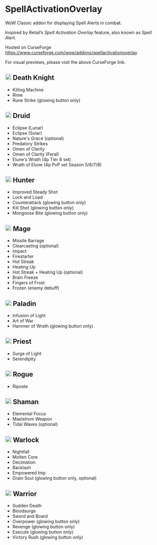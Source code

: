 # SpellActivationOverlay

WoW Classic addon for displaying Spell Alerts in combat.

Inspired by Retail’s _Spell Activation Overlay_ feature, also known as _Spell Alert_.

Hosted on CurseForge https://www.curseforge.com/wow/addons/spellactivationoverlay

For visual previews, please visit the above CurseForge link.

## <img src="https://static.wikia.nocookie.net/wowpedia/images/d/de/Charactercreate-class_deathknight.png" alt="Death Knight" width="20" height="20" /> Death Knight

- Killing Machine
- Rime
- Rune Strike (glowing button only)

## <img src="https://static.wikia.nocookie.net/wowpedia/images/6/66/Charactercreate-class_druid.png" alt="Druid" width="20" height="20" /> Druid


- Eclipse (Lunar)
- Eclipse (Solar)
- Nature's Grace (optional)
- Predatory Strikes
- Omen of Clarity
- Omen of Clarity (Feral)
- Elune's Wrath (4p Tier 8 set)
- Wrath of Elune (4p PvP set Season 5/6/7/8)

## <img src="https://static.wikia.nocookie.net/wowpedia/images/e/e8/Charactercreate-class_hunter.png" alt="Hunter" width="20" height="20" /> Hunter

- Improved Steady Shot
- Lock and Load
- Counterattack (glowing button only)
- Kill Shot (glowing button only)
- Mongoose Bite (glowing button only)

## <img src="https://static.wikia.nocookie.net/wowpedia/images/c/cc/Charactercreate-class_mage.png" alt="Mage" width="20" height="20" /> Mage

- Missile Barrage
- Clearcasting (optional)
- Impact
- Firestarter
- Hot Streak
- Heating Up
- Hot Streak + Heating Up (optional)
- Brain Freeze
- Fingers of Frost
- Frozen (enemy debuff)

## <img src="https://static.wikia.nocookie.net/wowpedia/images/f/fa/Charactercreate-class_paladin.png" alt="Paladin" width="20" height="20" /> Paladin

- Infusion of Light
- Art of War
- Hammer of Wrath (glowing button only)

## <img src="https://static.wikia.nocookie.net/wowpedia/images/7/7e/Charactercreate-class_priest.png" alt="Priest" width="20" height="20" /> Priest

- Surge of Light
- Serendipity

## <img src="https://static.wikia.nocookie.net/wowpedia/images/6/66/Charactercreate-class_rogue.png" alt="Rogue" width="20" height="20" /> Rogue

- Riposte

## <img src="https://static.wikia.nocookie.net/wowpedia/images/1/17/Charactercreate-class_shaman.png" alt="Shaman" width="20" height="20" /> Shaman

- Elemental Focus
- Maelstrom Weapon
- Tidal Waves (optional)

## <img src="https://static.wikia.nocookie.net/wowpedia/images/4/4f/Charactercreate-class_warlock.png" alt="Warlock" width="20" height="20" /> Warlock

- Nightfall
- Molten Core
- Decimation
- Backlash
- Empowered Imp
- Drain Soul (glowing button only, optional)

## <img src="https://static.wikia.nocookie.net/wowpedia/images/0/0f/Charactercreate-class_warrior.png" alt="Warrior" width="20" height="20" /> Warrior

- Sudden Death
- Bloodsurge
- Sword and Board
- Overpower (glowing button only)
- Revenge (glowing button only)
- Execute (glowing button only)
- Victory Rush (glowing button only)
